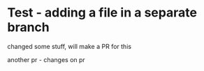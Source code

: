 # Test - adding a file in a separate branch


changed some stuff, will make a PR for this

another pr - changes on pr
